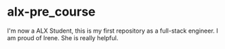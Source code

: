 # alx-pre_course
I'm now a ALX Student, this is my first repository as a full-stack engineer.
I am proud of Irene. She is really helpful.

